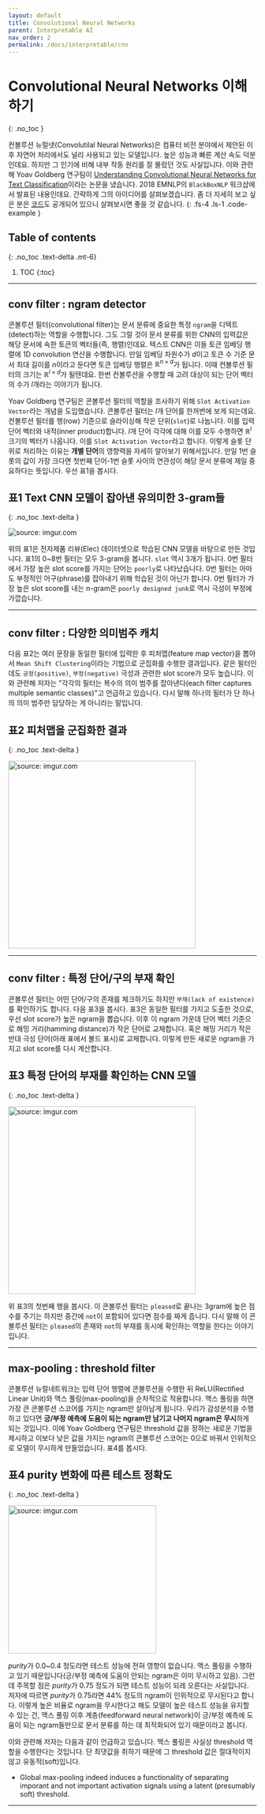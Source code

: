 ```yaml
---
layout: default
title: Convolutional Neural Networks
parent: Interpretable AI
nav_order: 2
permalink: /docs/interpretable/cnn
---
```


# Convolutional Neural Networks 이해하기
{: .no_toc }


컨볼루션 뉴럴넷(Convolutilal Neural Networks)은 컴퓨터 비전 분야에서 제안된 이후 자연어 처리에서도 널리 사용되고 있는 모델입니다. 높은 성능과 빠른 계산 속도 덕분인데요. 하지만 그 인기에 비해 내부 작동 원리를 잘 몰랐던 것도 사실입니다. 이와 관련해 Yoav Goldberg 연구팀이 [Understanding Convolutional Neural Networks for Text Classification](https://arxiv.org/pdf/1809.08037.pdf)이라는 논문을 냈습니다. 2018 EMNLP의 `BlackBoxNLP` 워크샵에서 발표된 내용인데요. 간략하게 그의 아이디어를 살펴보겠습니다. 좀 더 자세히 보고 싶은 분은 [코드](https://github.com/sayaendo/interpreting-cnn-for-text)도 공개되어 있으니 살펴보시면 좋을 것 같습니다.
{: .fs-4 .ls-1 .code-example }


## Table of contents
{: .no_toc .text-delta .mt-6}

1. TOC
{:toc}

---



## conv filter : ngram detector

콘볼루션 필터(convolutional filter)는 문서 분류에 중요한 특정 `ngram`을 디텍트(detect)하는 역할을 수행합니다. 그도 그럴 것이 문서 분류를 위한 CNN의 입력값은 해당 문서에 속한 토큰의 벡터들(즉, 행렬)인데요. 텍스트 CNN은 이들 토큰 임베딩 행렬에 1D convolution 연산을 수행합니다. 만일 임베딩 차원수가 $d$이고 토큰 수 기준 문서 최대 길이를 $n$이라고 둔다면 토큰 임베딩 행렬은 $\mathbb{ R }^{n \times d}$가 됩니다. 이때 컨볼루션 필터의 크기는 $\mathbb{ R }^{l \times d}$가 될텐데요. 한번 컨볼루션을 수행할 때 고려 대상이 되는 단어 벡터의 수가 $l$개라는 이야기가 됩니다.  

Yoav Goldberg 연구팀은 콘볼루션 필터의 역할을 조사하기 위해 `Slot Activation Vector`라는 개념을 도입했습니다. 콘볼루션 필터는 $l$개 단어를 한꺼번에 보게 되는데요. 컨볼루션 필터를 행(row) 기준으로 슬라이싱해 작은 단위(`slot`)로 나눕니다. 이를 입력 단어 벡터와 내적(inner product)합니다.  $l$개 단어 각각에 대해 이를 모두 수행하면 $\mathbb{ R }^{l}$ 크기의 벡터가 나옵니다. 이를 `Slot Activation Vector`라고 합니다. 이렇게 슬롯 단위로 처리하는 이유는 **개별 단어**의 영향력을 자세히 알아보기 위해서입니다. 만일 1번 슬롯의 값이 가장 크다면 첫번째 단어-1번 슬롯 사이의 연관성이 해당 문서 분류에 제일 중요하다는 뜻입니다. 우선 표1을 봅시다.


## **표1** Text CNN 모델이 잡아낸 유의미한 3-gram들
{: .no_toc .text-delta }

<img src="https://i.imgur.com/wsK1ey4.png" title="source: imgur.com" />



위의 표1은 전자제품 리뷰(Elec) 데이터셋으로 학습된 CNN 모델을 바탕으로 만든 것입니다. 표1의 0~8번 필터는 모두 3-gram을 봅니다. `slot` 역시 3개가 됩니다. 0번 필터에서 가장 높은 slot score를 가지는 단어는 `poorly`로 나타났습니다. 0번 필터는 아마도 부정적인 어구(phrase)를 잡아내기 위해 학습된 것이 아닌가 합니다. 0번 필터가 가장 높은 slot score를 내는 n-gram은 `poorly designed junk`로 역시 극성이 부정에 가깝습니다. 



---



## conv filter : 다양한 의미범주 캐치

다음 표2는 여러 문장을 동일한 필터에 입력한 후 피처맵(feature map vector)을 뽑아서 `Mean Shift Clustering`이라는 기법으로 군집화를 수행한 결과입니다. 같은 필터인데도 `긍정(positive)`, `부정(negative)` 극성과 관련한 slot score가 모두 높습니다. 이와 관련해 저자는 "각각의 필터는 복수의 의미 범주를 잡아낸다(each filter captures multiple semantic classes)"고 언급하고 있습니다. 다시 말해 하나의 필터가 단 하나의 의미 범주만 담당하는 게 아니라는 말입니다.


## **표2** 피처맵을 군집화한 결과
{: .no_toc .text-delta }

<img src="https://i.imgur.com/vpNSu8u.png" width="380px" title="source: imgur.com" />



---



## conv filter : 특정 단어/구의 부재 확인

콘볼루션 필터는 어떤 단어/구의 존재를 체크하기도 하지만 `부재(lack of existence)`를 확인하기도 합니다. 다음 표3을 봅시다. 표3은 동일한 필터를 가지고 도출한 것으로, 우선 slot score가 높은 ngram을 뽑습니다. 이후 이 ngram 가운데 단어 벡터 기준으로 해밍 거리(hamming distance)가 작은 단어로 교체합니다. 혹은 해밍 거리가 작은 반대 극성 단어(아래 표에서 볼드 표시)로 교체합니다. 이렇게 만든 새로운 ngram을 가지고 slot score를 다시 계산합니다. 


## **표3** 특정 단어의 부재를 확인하는 CNN 모델
{: .no_toc .text-delta }

<img src="https://i.imgur.com/iFlBmAj.png" width="380px" title="source: imgur.com" />



위 표3의 첫번째 행을 봅시다. 이 콘볼루션 필터는 `pleased`로 끝나는 3gram에 높은 점수를 주기는 하지만 중간에 `not`이 포함되어 있다면 점수를 짜게 줍니다. 다시 말해 이 콘볼루션 필터는  `pleased`의 존재와 `not`의 부재를 동시에 확인하는 역할을 한다는 이야기입니다.


---


## max-pooling : threshold filter

콘볼루션 뉴럴네트워크는 입력 단어 행렬에 콘볼루션을 수행한 뒤 ReLU(Rectified Linear Unit)와 맥스 풀링(max-pooling)을 순차적으로 적용합니다. 맥스 풀링을 하면 가장 큰 콘볼루션 스코어를 가지는 ngram만 살아남게 됩니다. 우리가 감성분석을 수행하고 있다면 **긍/부정 예측에 도움이 되는 ngram만 남기고 나머지 ngram은 무시**하게 되는 것입니다. 이에 Yoav Goldberg 연구팀은 threshold 값을 정하는 새로운 기법을 제시하고 이보다 낮은 값을 가지는 ngram의 콘볼루션 스코어는 0으로 바꿔서 인위적으로 모델이 무시하게 만들었습니다. 표4를 봅시다.

## **표4** purity 변화에 따른 테스트 정확도
{: .no_toc .text-delta }

<img src="https://i.imgur.com/MewLX9Q.png" width="300px" title="source: imgur.com" />



*purity*가 0.0~0.4 정도라면 테스트 성능에 전혀 영향이 없습니다. 맥스 풀링을 수행하고 있기 때문입니다(긍/부정 예측에 도움이 안되는 ngram은 이미 무시하고 있음). 그런데 주목할 점은 *purity*가 0.75 정도가 되면 테스트 성능이 되레 오른다는 사실입니다. 저자에 따르면 *purity*가 0.75라면 44% 정도의 ngram이 인위적으로 무시된다고 합니다. 이렇게 높은 비율로 ngram을 무시한다고 해도 모델이 높은 테스트 성능을 유지할 수 있는 건, 맥스 풀링 이후 계층(feedforward neural network)이 긍/부정 예측에 도움이 되는 ngram들만으로 문서 분류를 하는 데 최적화되어 있기 때문이라고 봅니다.

이와 관련해 저자는 다음과 같이 언급하고 있습니다. 맥스 풀링은 사실상 threshold 역할을 수행한다는 것입니다. 단 최댓값을 취하기 때문에 그 threshold 값은 절대적이지 않고 유동적(soft)입니다.

- Global max-pooling indeed induces a functionality of separating imporant and not important activation signals using a latent (presumably soft) threshold.


---
